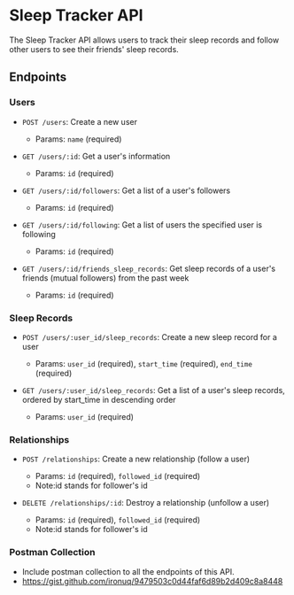 # Sleep Tracker API

The Sleep Tracker API allows users to track their sleep records and follow other users to see their friends' sleep records.

## Endpoints

### Users

- `POST /users`: Create a new user
  - Params: `name` (required)

- `GET /users/:id`: Get a user's information
  - Params: `id` (required)

- `GET /users/:id/followers`: Get a list of a user's followers
  - Params: `id` (required)

- `GET /users/:id/following`: Get a list of users the specified user is following
  - Params: `id` (required)

- `GET /users/:id/friends_sleep_records`: Get sleep records of a user's friends (mutual followers) from the past week
  - Params: `id` (required)

### Sleep Records

- `POST /users/:user_id/sleep_records`: Create a new sleep record for a user
  - Params: `user_id` (required), `start_time` (required), `end_time` (required)

- `GET /users/:user_id/sleep_records`: Get a list of a user's sleep records, ordered by start_time in descending order
  - Params: `user_id` (required)

### Relationships

- `POST /relationships`: Create a new relationship (follow a user)
  - Params: `id` (required), `followed_id` (required)
  - Note:id stands for follower's id

- `DELETE /relationships/:id`: Destroy a relationship (unfollow a user)
  - Params: `id` (required), `followed_id` (required)
  - Note:id stands for follower's id

### Postman Collection

  - Include postman collection to all the endpoints of this API.
  - https://gist.github.com/ironuq/9479503c0d44faf6d89b2d409c8a8448